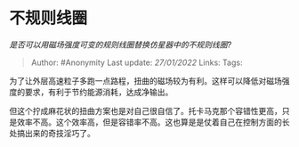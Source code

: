 # 不规则线圈
*是否可以用磁场强度可变的规则线圈替换仿星器中的不规则线圈?*

> Author: #Anonymity
> Last update: *27/01/2022*
> Links:
> Tags:

为了让外层高速粒子多跑一点路程，扭曲的磁场较为有利。这样可以降低对磁场强度的要求，有利于节约能源消耗，达成净输出。

但这个拧成麻花状的扭曲方案也是对自己很自信了。托卡马克那个容错性更高，只是效率不高。这个效率高，但是容错率不高。这也算是是仗着自己在控制方面的长处搞出来的奇技淫巧了。
